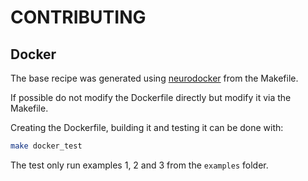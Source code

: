 # CONTRIBUTING

## Docker

The base recipe was generated using
[neurodocker](https://github.com/ReproNim/neurodocker) from the Makefile.

If possible do not modify the Dockerfile directly but modify it via the
Makefile.

Creating the Dockerfile, building it and testing it can be done with:

```bash
make docker_test
```

The test only run examples 1, 2 and 3 from the `examples` folder.
